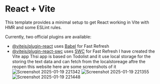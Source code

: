 # React + Vite

This template provides a minimal setup to get React working in Vite with HMR and some ESLint rules.

Currently, two official plugins are available:

- [@vitejs/plugin-react](https://github.com/vitejs/vite-plugin-react/blob/main/packages/plugin-react/README.md) uses [Babel](https://babeljs.io/) for Fast Refresh
- [@vitejs/plugin-react-swc](https://github.com/vitejs/vite-plugin-react-swc) uses [SWC](https://swc.rs/) for Fast Refresh
I have created the Vite app
Thsi app is based on Todolist and it use local storage for the storing the text data and can fetch from the localstoreage aftre the reopen this website
here are some screenshots of it
![Screenshot 2025-01-19 221342](https://github.com/user-attachments/assets/898a813d-b741-4661-ad4e-f3b6a3a781a1)
![Screenshot 2025-01-19 221355](https://github.com/user-attachments/assets/c9eb02b1-f489-44bd-b110-a45887f05d34)
![Screenshot 2025-01-19 221448](https://github.com/user-attachments/assets/217760e3-7652-4c55-8af7-a1c601ab4be9)
